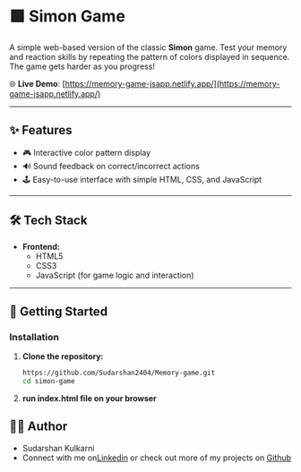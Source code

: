 # 🟩 Simon Game

A simple web-based version of the classic **Simon** game. Test your memory and reaction skills by repeating the pattern of colors displayed in sequence. The game gets harder as you progress!

🌐 **Live Demo**: [https://memory-game-jsapp.netlify.app/](https://memory-game-jsapp.netlify.app/)

---

## ✨ Features

- 🎮 Interactive color pattern display
- 🔊 Sound feedback on correct/incorrect actions
- 🕹️ Easy-to-use interface with simple HTML, CSS, and JavaScript

---

## 🛠️ Tech Stack

- **Frontend:**
  - HTML5
  - CSS3
  - JavaScript (for game logic and interaction)

---

## 🚀 Getting Started

### Installation

1. **Clone the repository:**
   ```bash
   https://github.com/Sudarshan2404/Memory-game.git
   cd simon-game
   ```
2. **run index.html file on your browser**

## 🧑‍💻 Author
 - Sudarshan Kulkarni
 - Connect with me on[Linkedin](https://www.linkedin.com/in/sudarshan-kulkarni-2a393824b?utm_source=share&utm_campaign=share_via&utm_content=profile&utm_medium=android_app)
 or check out more of my projects on [Github](https://github.com/Sudarshan2404)
